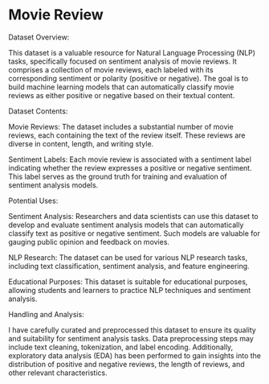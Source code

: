 # Movie Review

Dataset Overview:

This dataset is a valuable resource for Natural Language Processing (NLP) tasks, specifically focused on sentiment analysis of movie reviews. It comprises a collection of movie reviews, each labeled with its corresponding sentiment or polarity (positive or negative). The goal is to build machine learning models that can automatically classify movie reviews as either positive or negative based on their textual content.

Dataset Contents:

Movie Reviews: The dataset includes a substantial number of movie reviews, each containing the text of the review itself. These reviews are diverse in content, length, and writing style.

Sentiment Labels: Each movie review is associated with a sentiment label indicating whether the review expresses a positive or negative sentiment. This label serves as the ground truth for training and evaluation of sentiment analysis models.

Potential Uses:

Sentiment Analysis: Researchers and data scientists can use this dataset to develop and evaluate sentiment analysis models that can automatically classify text as positive or negative sentiment. Such models are valuable for gauging public opinion and feedback on movies.

NLP Research: The dataset can be used for various NLP research tasks, including text classification, sentiment analysis, and feature engineering.

Educational Purposes: This dataset is suitable for educational purposes, allowing students and learners to practice NLP techniques and sentiment analysis.

Handling and Analysis:

I have carefully curated and preprocessed this dataset to ensure its quality and suitability for sentiment analysis tasks. Data preprocessing steps may include text cleaning, tokenization, and label encoding. Additionally, exploratory data analysis (EDA) has been performed to gain insights into the distribution of positive and negative reviews, the length of reviews, and other relevant characteristics.
